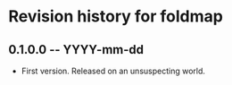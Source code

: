 # Revision history for foldmap

## 0.1.0.0 -- YYYY-mm-dd

* First version. Released on an unsuspecting world.
